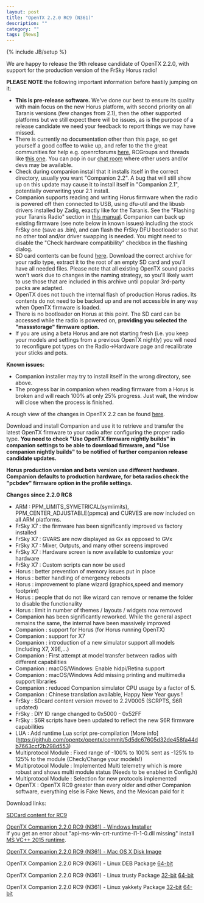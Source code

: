 ```yaml
---
layout: post
title: "OpenTX 2.2.0 RC9 (N361)"
description: ""
category: ""
tags: [News]
---
```

{% include JB/setup %}

We are happy to release the 9th release candidate of OpenTX 2.2.0, with support for the production version of the FrSky Horus radio!

**PLEASE NOTE** the following important information before hastily jumping on it:

- **This is pre-release software.** We've done our best to ensure its quality with main focus on the new Horus platform, with second priority on all Taranis versions (few changes from 2.1), then the other supported platforms but we still expect there will be issues, as is the purpose of a release candidate we need your feedback to report things we may have missed.
- There is currently no documentation other than this page, so get yourself a good coffee to wake up, and refer to the the great communities for help e.g. openrcforums [here](http://openrcforums.com/forum/viewtopic.php?f=45&t=9158), RCGroups and threads like [this one](http://www.rcgroups.com/forums/showthread.php?t=2727927). You can pop in our [chat room](http://opentx.rocket.chat) where other users and/or devs may be available.
- Check during companion install that it installs itself in the correct directory, usually you want "Companion 2.2". A bug that will still show up on this update may cause it to install itself in "Companion 2.1", potentially overwriting your 2.1 install.
- Companion supports reading and writing Horus firmware when the radio is powered off then connected to USB, using dfu-util and the libusb drivers installed by Zadig, exactly like for the Taranis. See the "Flashing your Taranis Radio" section in [this manual](https://opentx.gitbooks.io/opentx-taranis-manual/content/companion-introduction.html). Companion can back up existing firmware (see note below in known issues) including the stock FrSky one (save as .bin), and can flash the FrSky DFU bootloader so that no other tool and/or driver swapping is needed. You might need to disable the "Check hardware compatibility" checkbox in the flashing dialog.
- SD card contents can be found [here](http://downloads.open-tx.org/2.2/nightly/sdcard/). Download the correct archive for your radio type, extract it to the root of an empty SD card and you'll have all needed files. Please note that all existing OpenTX sound packs won't work due to changes in the naming strategy, so you'll likely want to use those that are included in this archive until popular 3rd-party packs are adapted.
- OpenTX does not touch the internal flash of production Horus radios. Its contents do not need to be backed up and are not accessible in any way when OpenTX firmware is loaded.
- There is no bootloader on Horus at this point. The SD card can be accessed while the radio is powered on, **providing you selected the "massstorage" firmware option.**
- If you are using a beta Horus and are not starting fresh (i.e. you keep your models and settings from a previous OpenTX nightly) you will need to reconfigure pot types on the Radio->Hardware page and recalibrate your sticks and pots.

**Known issues:**

- Companion installer may try to install itself in the wrong directory, see above.
- The progress bar in companion when reading firmware from a Horus is broken and will reach 100% at only 25% progress. Just wait, the window will close when the process is finished.

A rough view of the changes in OpenTX 2.2 can be found [here](https://github.com/opentx/opentx/issues?page=1&q=is%3Aissue+is%3Aclosed+milestone%3A%22OpenTX+2.2.0%22).

Download and install Companion and use it to retrieve and transfer the latest OpenTX firmware to your radio after configuring the proper radio type.
**You need to check "Use OpenTX firmware nightly builds" in companion settings to be able to download firmware, and "Use companion nightly builds" to be notified of further companion release candidate updates.**

**Horus production version and beta version use different hardware. Companion defaults to production hardware, for beta radios check the "pcbdev" firmware option in the profile settings.**

**Changes since 2.2.0 RC8**

- ARM : PPM_LIMITS_SYMETRICAL(symlimits), PPM_CENTER_ADJUSTABLE(ppmca) and CURVES are now included on all ARM platforms.
- FrSky X7 : the firmware has been significantly improved vs factory installed
- FrSky X7 : GVARS are now displayed as Gx as opposed to GVx
- FrSky X7 : Mixer, Outputs, and many other screens improved
- FrSky X7 : Hardware screen is now available to customize your hardware
- FrSky X7 : Custom scripts can now be used
- Horus : better prevention of memory issues put in place
- Horus : better handling of emergency reboots
- Horus : improvement to plane wizard (graphics,speed and memory footprint)
- Horus : people that do not like wizard can remove or rename the folder to disable the functionality
- Horus : limit in number of themes / layouts / widgets now removed
- Companion has been significantly reworked. While the general aspect remains the same, the internal have been massively improved
- Companion : support for Horus (for Horus running OpenTX)
- Companion : support for X7
- Companion : introduction of a new simulator support all models (including X7, X9E,...)
- Companion : First attempt at model transfer between radios with different capabilities
- Companion : macOS/Windows: Enable hidpi/Retina support
- Companion : macOS/Windows Add missing printing and multimedia support libraries
- Companion : reduced Companion simulator CPU usage by a factor of 5.
- Companion : Chinese translation available, Happy New Year guys !
- FrSky : SDcard content version moved to 2.2V0005 (SCRPTS, S6R updated)
- FrSky : DIY ID range changed to 0x5000 - 0x52FF
- FrSky : S6R scripts have been updated to reflect the new S6R firmware capabilities
- LUA : Add runtime Lua script pre-compilation [More info] (https://github.com/opentx/opentx/commit/5d5dc67605d32de458fa44db7663ccf2b298d553)
- Multiprotocol Module : Fixed range of -100% to 100% sent as -125% to 125% to the module (Check/Change your models!)
- Multiprotocol Module : Implemented Multi telemetry which is more robust and shows multi module status (Needs to be enabled in Config.h)
- Multiprotocol Module : Selection for new protocols implemented
- OpenTX : OpenTX RC9 greater than every older and other Companion software, everything else is Fake News, and the Mexican paid for it


Download links:

[SDCard content for RC9](http://downloads.open-tx.org/2.2/nightly/sdcard/)

[OpenTX Companion 2.2.0 RC9 (N361) - Windows Installer](http://downloads.open-tx.org/2.2/nightly/companion/windows/companion-windows-2.2.0N361.exe)  
If you get an error about "api-ms-win-crt-runtime-I1-1-0.dll missing" install [MS VC++ 2015 runtime](https://www.microsoft.com/en-US/download/details.aspx?id=48145).

[OpenTX Companion 2.2.0 RC9 (N361) - Mac OS X Disk Image](http://downloads.open-tx.org/2.2/nightly/companion/macosx/opentx-companion-2.2.0N361.dmg)

OpenTX Companion 2.2.0 RC9 (N361) - Linux DEB Package [64-bit](http://downloads.open-tx.org/2.2/nightly/companion/linux/companion22_2.2.0N361_amd64.deb)

OpenTX Companion 2.2.0 RC9 (N361) - Linux trusty Package [32-bit](https://launchpad.net/~opentx-test/+archive/ubuntu/ppa/+files/opentx-companion22_2.2.0~N361~trusty_i386.deb) [64-bit](https://launchpad.net/~opentx-test/+archive/ubuntu/ppa/+files/opentx-companion22_2.2.0~N361~yakkety_amd64.deb)

OpenTX Companion 2.2.0 RC9 (N361) - Linux yakkety	Package [32-bit](https://launchpad.net/~opentx-test/+archive/ubuntu/ppa/+files/opentx-companion22_2.2.0~N361~yakkety_i386.deb) [64-bit](https://launchpad.net/~opentx-test/+archive/ubuntu/ppa/+files/opentx-companion22_2.2.0~N361~yakkety_amd64.deb)
